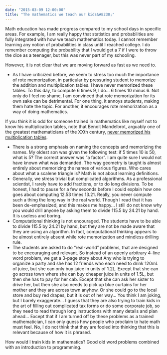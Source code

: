 ```yaml
---
date: "2015-03-09 12:00:00"
title: "The mathematics we teach our kids&#8230;"
---
```




Math education has made progress compared to my school days in specific areas. For example, I am really happy that statistics and probabilities are fully integrated with how we teach mathematics today. I cannot remember learning any notion of probabilities in class until I reached college. I do remember computing the probability that I would get a 7 if I were to throw the dice as a teenager, but this was never part of my schooling.

However, it is not clear that we are moving forward as fast as we need to.

- As I have criticized before, we seem to stress too much the importance of rote memorization, in particular by pressuring student to memorize the addition and multiplication tables. I have never memorized these tables. To this day, to compute 6 times 9, I do&hellip; 6 times 10 minus 6. Not only do I feel no shame, I am convinced that rote memorization for its own sake can be detrimental. For one thing, it annoys students, making them hate the topic. For another, it encourages rote memorization as a way of doing mathematics.

If you think it is odd for someone trained in mathematics like myself not to know his multiplication tables, note that Benoit Mandelbrot, arguably one of the greatest mathematicians of the XXth century, [never memorized his multiplication tables](http://www.fractalwisdom.com/science-of-chaos/benoit-b-mandelbrot/). 
- There is a strong emphasis on naming the concepts and memorizing the names. My oldest son was given the following test: if 5 times 10 is 50, what is 5? The correct answer was &ldquo;a factor&rdquo;. I am quite sure I would not have known what was demanded. The way geometry is taught is almost entirely about memorizing the names of various figures. Who cares about what a scalene triangle is? Math is not about learning definitions.
- Generally, we stress trivial but complicated algorithms. As a professional scientist, I rarely have to add fractions, or to do long divisions. To be honest, I had to pause for a few seconds before I could explain how one goes about computing 12.53 times 13.21. Really, you never compute such a thing the long way in the real world. Though I read that it has been de-emphasized, and this makes me happy&hellip; I still do not know why you would drill anyone by asking them to divide 115.5 by 24.21 by hand. It is useless and boring.
- Computational thinking is not encouraged. The students have to be able to divide 115.5 by 24.21 by hand, but they are not be made aware that they are using an algorithm. In fact, computational thinking appears to be almost entirely absent while rote memorization and mindless drilling rule.
- The students are asked to do &ldquo;real-world&rdquo; problems, that are designed to be encouraging and relevant. So instead of an openly arbitrary 4-line word problem, we get a 3-page story about Any who is trying to organize a party and she has 12 friends who each need to drink 120mL of juice, but she can only buy juice in units of 1.2L. Except that she can go across town where she can buy cheaper juice in units of 1.5L, but then she has to pay for her cab. Except that she can ask her sister to drive her, but then she also needs to pick up blue curtains for her mother and they are across town anyhow. Or she could go to the local store and buy red drapes, but it is out of her way&hellip; You think I am joking, but I barely exaggerate&hellip; I guess that they are also trying to train kids in the art of filling out complicated tax forms or do some corporate job, so they need to read through long instructions with many details and plan ahead&hellip; Except that if I am turned off by these problems as a trained mathematician, I can only guess how people who proclaim to hate math must feel. No, I do not think that they are fooled into thinking that this is relevant because of how it is phrased.


How would I train kids in mathematics? Good old word problems combined with an introduction to programming.

